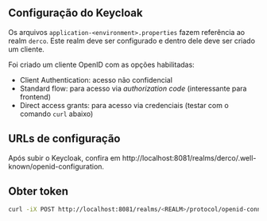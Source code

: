 ## Configuração do Keycloak

Os arquivos `application-<environment>.properties` fazem referência ao realm `derco`. Este realm deve ser configurado e dentro dele deve ser criado um cliente.

Foi criado um cliente OpenID com as opções habilitadas:

* Client Authentication: acesso não confidencial
* Standard flow: para acesso via _authorization code_ (interessante para frontend)
* Direct access grants: para acesso via credenciais (testar com o comando `curl` abaixo)

## URLs de configuração

Após subir o Keycloak, confira em http://localhost:8081/realms/derco/.well-known/openid-configuration.

## Obter token

```bash
curl -iX POST http://localhost:8081/realms/<REALM>/protocol/openid-connect/token -d 'grant_type=password&username=<USUARIO>&password=<SENHA>&client_id=<CLIENT_ID>&client_secret=<CLIENT_SECRET>'
```

